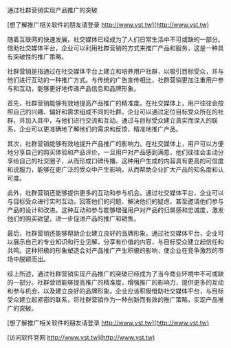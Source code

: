 通过社群营销实现产品推广的突破

[想了解推广相关软件的朋友请登录 http://www.vst.tw](http://www.vst.tw)

随着互联网的快速发展，社交媒体已经成为了人们日常生活中不可或缺的一部分。借助社交媒体平台，企业可以利用社群营销的方式来推广产品和服务，这是一种具有突破性的推广策略。

社群营销是指通过在社交媒体平台上建立和培养用户社群，以吸引目标受众，并与他们进行互动的一种推广方式。与传统的广告宣传相比，社群营销更加注重用户参与和互动，能够更好地传递产品信息和品牌形象。

首先，社群营销能够有效地提高产品推广的精准度。在社交媒体上，用户往往会按照自己的兴趣、偏好和需求组成不同的社群。企业可以通过定位目标受众所在的社群，并加入其中，与他们进行交流和互动。通过与目标受众建立真实而深入的联系，企业可以更准确地了解他们的需求和反馈，精准地推广产品。

其次，社群营销能够有效地提升产品推广的影响力。在社交媒体上，用户可以方便地分享自己的购买体验和产品评价。一旦用户对产品感到满意，他们往往会主动分享给自己的社交圈子，从而形成口碑传播。这种用户生成的内容具有更高的可信度和说服力，能够在更广泛的受众中产生影响，从而帮助企业扩大产品的知名度和认可度。

此外，社群营销还能够提供更多的互动和参与机会。通过社交媒体平台，企业可以与目标受众进行实时互动，回答他们的问题、解决他们的疑虑，甚至邀请他们参与产品的设计和改进。这种互动和参与能够增强用户对产品的归属感和忠诚度，激发他们的购买欲望，进一步促进产品的推广和销售。

最后，社群营销还能够帮助企业建立良好的品牌形象。通过社交媒体平台，企业可以展示自己的专业知识和行业见解，分享有价值的内容，与目标受众建立起信任和共鸣。这种积极的形象塑造会对产品推广产生积极的影响，使企业在竞争激烈的市场中脱颖而出。

综上所述，通过社群营销实现产品推广的突破已经成为了当今商业环境中不可或缺的一部分。社群营销能够提高推广的精准度，增强推广的影响力，提供更多的互动和参与机会，以及建立良好的品牌形象。企业应该积极借助社交媒体平台，与目标受众建立起紧密的联系，将社群营销作为一种创新而有效的推广策略，实现产品推广的突破。

[想了解推广相关软件的朋友请登录 http://www.vst.tw](http://www.vst.tw)


[访问软件官网 http://www.vst.tw](http://www.vst.tw)
